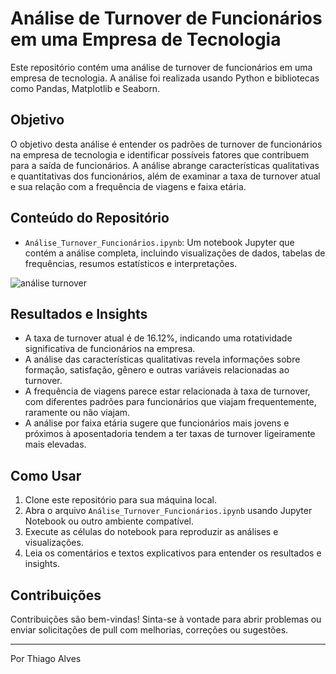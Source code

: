 # Análise de Turnover de Funcionários em uma Empresa de Tecnologia

Este repositório contém uma análise de turnover de funcionários em uma empresa de tecnologia. A análise foi realizada usando Python e bibliotecas como Pandas, Matplotlib e Seaborn.

## Objetivo

O objetivo desta análise é entender os padrões de turnover de funcionários na empresa de tecnologia e identificar possíveis fatores que contribuem para a saída de funcionários. A análise abrange características qualitativas e quantitativas dos funcionários, além de examinar a taxa de turnover atual e sua relação com a frequência de viagens e faixa etária.

## Conteúdo do Repositório

- `Análise_Turnover_Funcionários.ipynb`: Um notebook Jupyter que contém a análise completa, incluindo visualizações de dados, tabelas de frequências, resumos estatísticos e interpretações.

![análise turnover](https://github.com/tmabgdata/Analises-de-Dados/blob/main/An%C3%A1lise%20de%20Turnover%20em%20Empresa%20de%20Tecnologia/demo_turnover.gif)

## Resultados e Insights

- A taxa de turnover atual é de 16.12%, indicando uma rotatividade significativa de funcionários na empresa.
- A análise das características qualitativas revela informações sobre formação, satisfação, gênero e outras variáveis relacionadas ao turnover.
- A frequência de viagens parece estar relacionada à taxa de turnover, com diferentes padrões para funcionários que viajam frequentemente, raramente ou não viajam.
- A análise por faixa etária sugere que funcionários mais jovens e próximos à aposentadoria tendem a ter taxas de turnover ligeiramente mais elevadas.

## Como Usar

1. Clone este repositório para sua máquina local.
2. Abra o arquivo `Análise_Turnover_Funcionários.ipynb` usando Jupyter Notebook ou outro ambiente compatível.
3. Execute as células do notebook para reproduzir as análises e visualizações.
4. Leia os comentários e textos explicativos para entender os resultados e insights.

## Contribuições

Contribuições são bem-vindas! Sinta-se à vontade para abrir problemas ou enviar solicitações de pull com melhorias, correções ou sugestões.

---

Por Thiago Alves
